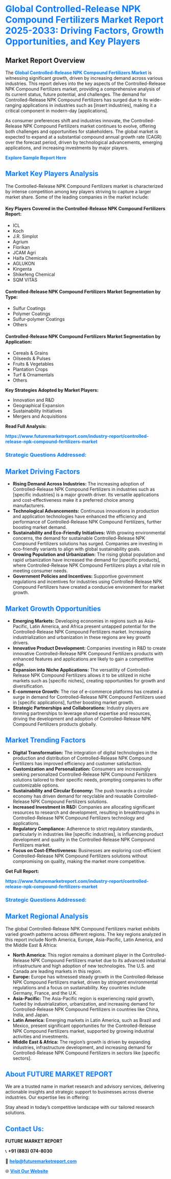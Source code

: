 <h1 style="color: #007BFF;">Global Controlled-Release NPK Compound Fertilizers Market Report 2025-2033: Driving Factors, Growth Opportunities, and Key Players</h1>

<section id="overview">
<h2>Market Report Overview</h2>
<p>The <a href="https://www.futuremarketreport.com/industry-report/controlled-release-npk-compound-fertilizers-market" style="color: #007BFF; text-decoration: none;"><strong>Global Controlled-Release NPK Compound Fertilizers Market</strong></a> is witnessing significant growth, driven by increasing demand across various industries. This report delves into the key aspects of the Controlled-Release NPK Compound Fertilizers market, providing a comprehensive analysis of its current status, future potential, and challenges. The demand for Controlled-Release NPK Compound Fertilizers has surged due to its wide-ranging applications in industries such as [insert industries], making it a critical component in modern-day [applications].</p>
<p>As consumer preferences shift and industries innovate, the Controlled-Release NPK Compound Fertilizers market continues to evolve, offering both challenges and opportunities for stakeholders. The global market is expected to expand at a substantial compound annual growth rate (CAGR) over the forecast period, driven by technological advancements, emerging applications, and increasing investments by major players.</p>
</section>

<section id="overview">
<p><a href="https://www.futuremarketreport.com/request-sample/reportId=88282" style="color: #007BFF; text-decoration: none;"><strong>Explore Sample Report Here</strong></a></p>
</section>

<section id="key-players">
<h2 style="color: #007BFF;">Market Key Players Analysis</h2>
<p>The Controlled-Release NPK Compound Fertilizers market is characterized by intense competition among key players striving to capture a larger market share. Some of the leading companies in the market include:</p>
<h4>Key Players Covered in the Controlled-Release NPK Compound Fertilizers Report:</h4>
<ul><li>ICL</li><li>Koch</li><li>J.R. Simplot</li><li>Agrium</li><li>Florikan</li><li>JCAM Agri</li><li>Haifa Chemicals</li><li>AGLUKON</li><li>Kingenta</li><li>Shikefeng Chemical</li><li>SQM VITAS</li></ul>
<h4>Controlled-Release NPK Compound Fertilizers Market Segmentation by Type:</h4>
<ul><li>Sulfur Coatings</li><li>Polymer Coatings</li><li>Sulfur-polymer Coatings</li><li>Others</li></ul>

<h4>Controlled-Release NPK Compound Fertilizers Market Segmentation by Application:</h4>
<ul><li>Cereals &amp; Grains</li><li>Oilseeds &amp; Pulses</li><li>Fruits &amp; Vegetables</li><li>Plantation Crops</li><li>Turf &amp; Ornamentals</li><li>Others</li></ul>
<p><strong>Key Strategies Adopted by Market Players:</strong></p>
<ul>
<li>Innovation and R&D</li>
<li>Geographical Expansion</li>
<li>Sustainability Initiatives</li>
<li>Mergers and Acquisitions</li>
</ul>
</section>

<section>
<p><strong>Read Full Analysis: </strong></p><a href="https://www.futuremarketreport.com/industry-report/controlled-release-npk-compound-fertilizers-market" style="color: #007BFF; text-decoration: none;"><strong>https://www.futuremarketreport.com/industry-report/controlled-release-npk-compound-fertilizers-market</strong></a>
<h3 style="color: #007BFF;">Strategic Questions Addressed:</h3>
</section>

<section id="driving-factors">
<h2 style="color: #007BFF;">Market Driving Factors</h2>
<ul>
<li><strong>Rising Demand Across Industries:</strong> The increasing adoption of Controlled-Release NPK Compound Fertilizers in industries such as [specific industries] is a major growth driver. Its versatile applications and cost-effectiveness make it a preferred choice among manufacturers.</li>
<li><strong>Technological Advancements:</strong> Continuous innovations in production and application technologies have enhanced the efficiency and performance of Controlled-Release NPK Compound Fertilizers, further boosting market demand.</li>
<li><strong>Sustainability and Eco-Friendly Initiatives:</strong> With growing environmental concerns, the demand for sustainable Controlled-Release NPK Compound Fertilizers solutions has surged. Companies are investing in eco-friendly variants to align with global sustainability goals.</li>
<li><strong>Growing Population and Urbanization:</strong> The rising global population and rapid urbanization have increased the demand for [specific products], where Controlled-Release NPK Compound Fertilizers plays a vital role in meeting consumer needs.</li>
<li><strong>Government Policies and Incentives:</strong> Supportive government regulations and incentives for industries using Controlled-Release NPK Compound Fertilizers have created a conducive environment for market growth.</li>
</ul>
</section>

<section id="growth-opportunities">
<h2 style="color: #007BFF;">Market Growth Opportunities</h2>
<ul>
<li><strong>Emerging Markets:</strong> Developing economies in regions such as Asia-Pacific, Latin America, and Africa present untapped potential for the Controlled-Release NPK Compound Fertilizers market. Increasing industrialization and urbanization in these regions are key growth drivers.</li>
<li><strong>Innovative Product Development:</strong> Companies investing in R&D to create innovative Controlled-Release NPK Compound Fertilizers products with enhanced features and applications are likely to gain a competitive edge.</li>
<li><strong>Expansion into Niche Applications:</strong> The versatility of Controlled-Release NPK Compound Fertilizers allows it to be utilized in niche markets such as [specific niches], creating opportunities for growth and diversification.</li>
<li><strong>E-commerce Growth:</strong> The rise of e-commerce platforms has created a surge in demand for Controlled-Release NPK Compound Fertilizers used in [specific applications], further boosting market growth.</li>
<li><strong>Strategic Partnerships and Collaborations:</strong> Industry players are forming partnerships to leverage shared expertise and resources, driving the development and adoption of Controlled-Release NPK Compound Fertilizers products globally.</li>
</ul>
</section>

<section id="trending-factors">
<h2 style="color: #007BFF;">Market Trending Factors</h2>
<ul>
<li><strong>Digital Transformation:</strong> The integration of digital technologies in the production and distribution of Controlled-Release NPK Compound Fertilizers has improved efficiency and customer satisfaction.</li>
<li><strong>Customization and Personalization:</strong> Consumers are increasingly seeking personalized Controlled-Release NPK Compound Fertilizers solutions tailored to their specific needs, prompting companies to offer customizable options.</li>
<li><strong>Sustainability and Circular Economy:</strong> The push towards a circular economy has driven demand for recyclable and reusable Controlled-Release NPK Compound Fertilizers solutions.</li>
<li><strong>Increased Investment in R&D:</strong> Companies are allocating significant resources to research and development, resulting in breakthroughs in Controlled-Release NPK Compound Fertilizers technology and applications.</li>
<li><strong>Regulatory Compliance:</strong> Adherence to strict regulatory standards, particularly in industries like [specific industries], is influencing product development and quality in the Controlled-Release NPK Compound Fertilizers market.</li>
<li><strong>Focus on Cost-Effectiveness:</strong> Businesses are exploring cost-efficient Controlled-Release NPK Compound Fertilizers solutions without compromising on quality, making the market more competitive.</li>
</ul>
</section>

<section>
<p><strong>Get Full Report: </strong></p><a href="https://www.futuremarketreport.com/industry-report/controlled-release-npk-compound-fertilizers-market" style="color: #007BFF; text-decoration: none;"><strong>https://www.futuremarketreport.com/industry-report/controlled-release-npk-compound-fertilizers-market</strong></a>
<h3 style="color: #007BFF;">Strategic Questions Addressed:</h3>
</section>


<section id="regional-analysis">
<h2 style="color: #007BFF;">Market Regional Analysis</h2>
<p>The global Controlled-Release NPK Compound Fertilizers market exhibits varied growth patterns across different regions. The key regions analyzed in this report include North America, Europe, Asia-Pacific, Latin America, and the Middle East & Africa:</p>
<ul>
<li><strong>North America:</strong> This region remains a dominant player in the Controlled-Release NPK Compound Fertilizers market due to its advanced industrial infrastructure and high adoption of new technologies. The U.S. and Canada are leading markets in this region.</li>
<li><strong>Europe:</strong> Europe has witnessed steady growth in the Controlled-Release NPK Compound Fertilizers market, driven by stringent environmental regulations and a focus on sustainability. Key countries include Germany, France, and the U.K.</li>
<li><strong>Asia-Pacific:</strong> The Asia-Pacific region is experiencing rapid growth, fueled by industrialization, urbanization, and increasing demand for Controlled-Release NPK Compound Fertilizers in countries like China, India, and Japan.</li>
<li><strong>Latin America:</strong> Emerging markets in Latin America, such as Brazil and Mexico, present significant opportunities for the Controlled-Release NPK Compound Fertilizers market, supported by growing industrial activities and investments.</li>
<li><strong>Middle East & Africa:</strong> The region’s growth is driven by expanding industries, infrastructure development, and increasing demand for Controlled-Release NPK Compound Fertilizers in sectors like [specific sectors].</li>
</ul>
</section>

<footer>
<h2 style="color: #007BFF;">About FUTURE MARKET REPORT</h2>
<p>We are a trusted name in market research and advisory services, delivering actionable insights and strategic support to businesses across diverse industries. Our expertise lies in offering:</p>

<p>Stay ahead in today’s competitive landscape with our tailored research solutions.</p>

<h2 style="color: #007BFF;">Contact Us:</h2>
<p><strong>FUTURE MARKET REPORT</strong></p>
<p>📞 <strong>+91 (883) 074-8030</strong></p>
<p>📧 <strong><a href="mailto:help@futuremarketreport.com" style="color: #007BFF;">help@futuremarketreport.com</a></strong></p>
<p>🌐 <strong><a href="https://www.futuremarketreport.com/" style="color: #007BFF;">Visit Our Website</a></strong></p>
</footer>